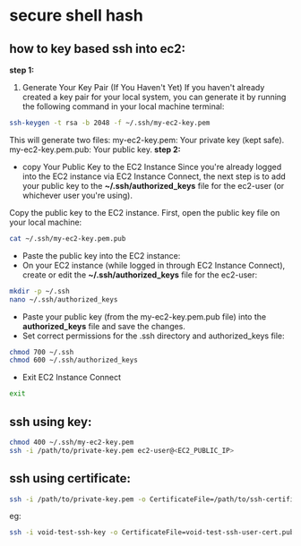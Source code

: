 # secure shell hash
## how to key based ssh into ec2:
**step 1:**
1. Generate Your Key Pair (If You Haven't Yet)
If you haven't already created a key pair for your local system, you can generate it by running the following command in your local machine terminal:
```bash
ssh-keygen -t rsa -b 2048 -f ~/.ssh/my-ec2-key.pem
```
This will generate two files:
my-ec2-key.pem: Your private key (kept safe).
my-ec2-key.pem.pub: Your public key.
**step 2:**
- copy Your Public Key to the EC2 Instance
Since you're already logged into the EC2 instance via EC2 Instance Connect, the next step is to add your public key to the **~/.ssh/authorized_keys** file for the ec2-user (or whichever user you're using).

Copy the public key to the EC2 instance. First, open the public key file on your local machine:
```bash
cat ~/.ssh/my-ec2-key.pem.pub
```
- Paste the public key into the EC2 instance:
- On your EC2 instance (while logged in through EC2 Instance Connect), create or edit the **~/.ssh/authorized_keys** file for the ec2-user:
```bash
mkdir -p ~/.ssh
nano ~/.ssh/authorized_keys
```
- Paste your public key (from the my-ec2-key.pem.pub file) into the **authorized_keys** file and save the changes.
- Set correct permissions for the .ssh directory and authorized_keys file:
```bash
chmod 700 ~/.ssh
chmod 600 ~/.ssh/authorized_keys
```

- Exit EC2 Instance Connect
```bash
exit
```
## ssh using key:
```bash
chmod 400 ~/.ssh/my-ec2-key.pem
ssh -i /path/to/private-key.pem ec2-user@<EC2_PUBLIC_IP>
```
## ssh using certificate:
```bash
ssh -i /path/to/private-key.pem -o CertificateFile=/path/to/ssh-certificate-cert.pub ec2-user@<EC2_PUBLIC_IP>
```
eg:
```bash
ssh -i void-test-ssh-key -o CertificateFile=void-test-ssh-user-cert.pub void@192.168.0.112
```

